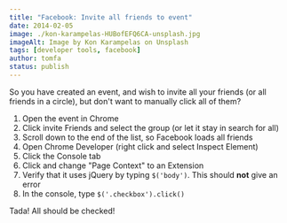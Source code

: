 ```yaml
---
title: "Facebook: Invite all friends to event"
date: 2014-02-05
image: ./kon-karampelas-HUBofEFQ6CA-unsplash.jpg
imageAlt: Image by Kon Karampelas on Unsplash
tags: [developer tools, facebook]
author: tomfa
status: publish
---
```


So you have created an event, and wish to invite all your friends (or all friends in a circle), but don't want to manually click all of them?

1.  Open the event in Chrome
2.  Click invite Friends and select the group (or let it stay in search for all)
3.  Scroll down to the end of the list, so Facebook loads all friends
4.  Open Chrome Developer (right click and select Inspect Element)
5.  Click the Console tab
6.  Click and change "Page Context" to an Extension
7.  Verify that it uses jQuery by typing `$('body')`. This should **not** give an error
8.  In the console, type `$('.checkbox').click()`

Tada! All should be checked!
